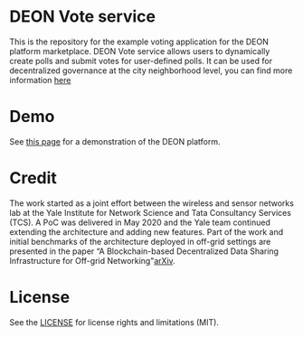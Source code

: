 
# DEON Vote service
This is the repository for the example voting application for the DEON platform marketplace. DEON Vote service allows users to dynamically create polls and submit votes for user-defined polls. It can be used for decentralized governance at the city neighborhood level, you can find more information [here](https://github.com/off-grid-block/deon)

# Demo

See [this page](https://github.com/off-grid-block/vote/tree/master/demo) for a demonstration of the DEON platform.

# Credit

The work started as a joint effort between the wireless and sensor networks lab at the Yale Institute for Network Science and Tata Consultancy Services (TCS). A PoC was delivered in May 2020 and the Yale team continued extending the architecture and adding new features. Part of the work and initial benchmarks of the architecture deployed in off-grid settings are presented in the paper “A Blockchain-based Decentralized Data Sharing Infrastructure for Off-grid Networking"[arXiv](https://arxiv.org/abs/2006.07521).

# License

See the [LICENSE](https://github.com/off-grid-block/vote/blob/master/LICENSE) for license rights and limitations (MIT).
